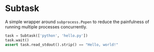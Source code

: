 # Subtask

A simple wrapper around `subprocess.Popen` to reduce the painfulness of running multiple processes concurrently.

```py
task = Subtask(['python', 'hello.py'])
task.wait()
assert task.read_stdout().strip() == "Hello, world!"
```
